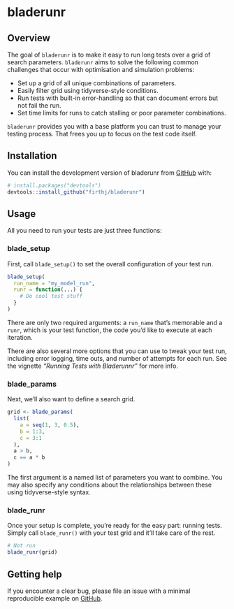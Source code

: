 
<!-- README.md is generated from README.Rmd. Please edit that file -->

# bladerunr

## Overview

<!-- badges: start -->
<!-- badges: end -->

The goal of `bladerunr` is to make it easy to run long tests over a grid
of search parameters. `bladerunr` aims to solve the following common
challenges that occur with optimisation and simulation problems:

-   Set up a grid of all unique combinations of parameters.
-   Easily filter grid using tidyverse-style conditions.
-   Run tests with built-in error-handling so that can document errors
    but not fail the run.
-   Set time limits for runs to catch stalling or poor parameter
    combinations.

`bladerunr` provides you with a base platform you can trust to manage
your testing process. That frees you up to focus on the test code
itself.

## Installation

You can install the development version of bladerunr from
[GitHub](https://github.com/) with:

``` r
# install.packages("devtools")
devtools::install_github("firthj/bladerunr")
```

## Usage

All you need to run your tests are just three functions:

### blade\_setup

First, call `blade_setup()` to set the overall configuration of your
test run.

``` r
blade_setup(
  run_name = "my_model_run",
  runr = function(...) {
    # Do cool test stuff
  }
)
```

There are only two required arguments: a `run_name` that’s memorable and
a `runr`, which is your test function, the code you’d like to execute at
each iteration.

There are also several more options that you can use to tweak your test
run, including error logging, time outs, and number of attempts for each
run. See the vignette *“Running Tests with Bladerunnr”* for more info.

### blade\_params

Next, we’ll also want to define a search grid.

``` r
grid <- blade_params(
  list(
    a = seq(1, 3, 0.5),
    b = 1:3,
    c = 3:1
  ),
  a > b,
  c == a * b
)
```

The first argument is a named list of parameters you want to combine.
You may also specify any conditions about the relationships between
these using tidyverse-style syntax.

### blade\_runr

Once your setup is complete, you’re ready for the easy part: running
tests. Simply call `blade_runr()` with your test grid and it’ll take
care of the rest.

``` r
# Not run
blade_runr(grid)
```

## Getting help

If you encounter a clear bug, please file an issue with a minimal
reproducible example on
[GitHub](https://github.com/firthj/bladerunr/issues).
